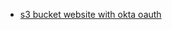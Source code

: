 - [s3 bucket website with okta oauth](https://hackernoon.com/how-to-add-oauth2-authentication-to-an-s3-static-bucket-with-okta)

